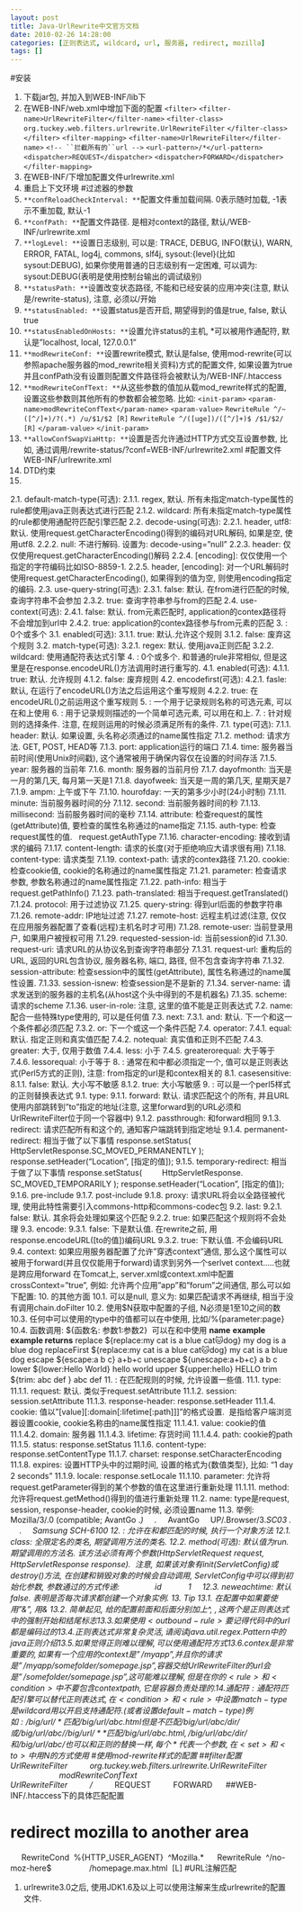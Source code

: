 ```yaml
---
layout: post
title: Java-UrlRewrite中文官方文档
date: 2010-02-26 14:28:00
categories: [正则表达式, wildcard, url, 服务器, redirect, mozilla]
tags: []
---
```

#安装
1. 下载jar包, 并加入到WEB-INF/lib下
2. 在WEB-INF/web.xml中增加下面的配置
`<filter>`
`<filter-name>UrlRewriteFilter</filter-name>`
`<filter-class>`
`org.tuckey.web.filters.urlrewrite.UrlRewriteFilter`
`</filter-class>`
`</filter>`
`<filter-mapping>`
`<filter-name>UrlRewriteFilter</filter-name>`
`<!-- ``拦截所有的``url -->`
`<url-pattern>/*</url-pattern>`
`<dispatcher>REQUEST</dispatcher>`
`<dispatcher>FORWARD</dispatcher>`
`</filter-mapping>`
3. 在WEB-INF/下增加配置文件urlrewrite.xml
4. 重启上下文环境
#过滤器的参数
1. `**confReloadCheckInterval: **`配置文件重加载间隔. 0表示随时加载, -1表示不重加载, 默认-1
2. `**confPath: **`配置文件路径. 是相对context的路径, 默认/WEB-INF/urlrewrite.xml
3. `**logLevel: **`设置日志级别, 可以是: TRACE, DEBUG, INFO(默认), WARN, ERROR, FATAL, log4j, commons, slf4j, sysout:{level}(比如 sysout:DEBUG), 如果你使用普通的日志级别有一定困难, 可以调为: sysout:DEBUG(表明是使用控制台输出的调试级别)
4. `**statusPath: **`设置改变状态路径, 不能和已经安装的应用冲突(注意, 默认是/rewrite-status), 注意, 必须以/开始
5. `**statusEnabled: **`设置status是否开启, 期望得到的值是true, false, 默认true
6. `**statusEnabledOnHosts: **`设置允许status的主机, *可以被用作通配符, 默认是”localhost, local, 127.0.0.1”
7. `**modRewriteConf: **`设置rewrite模式, 默认是false, 使用mod-rewrite(可以参照apache服务器的mod_rewrite相关资料)方式的配置文件, 如果设置为true并且confPath没有设置则配置文件路径将会被默认为/WEB-INF/.htaccess
8. `**modRewriteConfText: **`从这些参数的值加从载mod_rewrite样式的配置, 设置这些参数则其他所有的参数都会被忽略. 比如:
`<init-param>`
`<param-name>modRewriteConfText</param-name>`
`<param-value>`
`RewriteRule ^/~([^/]+)/?(.*) /u/$1/$2 [R]`
`RewriteRule ^/([uge])/([^/]+)$ /$1/$2/ [R]`
`</param-value>`
`</init-param>`
9. `**allowConfSwapViaHttp: **`设置是否允许通过HTTP方式交互设置参数, 比如, 通过调用/rewrite-status/?conf=WEB-INF/urlrewrite2.xml
#配置文件WEB-INF/urlrewrite.xml
1. DTD约束
	<!DOCTYPE urlrewrite
	        PUBLIC "-//tuckey.org//DTD UrlRewrite 3.0//EN"
	        "http://tuckey.org/res/dtds/urlrewrite3.0.dtd">
2. <urlrewrite />
2.1. default-match-type(可选): 
2.1.1. regex, 默认. 所有未指定match-type属性的rule都使用java正则表达式进行匹配
2.1.2. wildcard: 所有未指定match-type属性的rule都使用通配符匹配引擎匹配
2.2. decode-using(可选):
2.2.1. header, utf8: 默认. 使用request.getCharacterEncoding()得到的编码对URL解码, 如果是空, 使用utf8.
2.2.2. null: 不进行解码. 设置为: decode-using=”null”
2.2.3. header: 仅仅使用request.getCharacterEncoding()解码
2.2.4. [encoding]: 仅仅使用一个指定的字符编码比如ISO-8859-1.
2.2.5. header, [encoding]: 对一个URL解码时使用request.getCharacterEncoding(), 如果得到的值为空, 则使用encoding指定的编码.
2.3. use-query-string(可选):
2.3.1. false: 默认. 在from进行匹配的时候, 查询字符串不会参加
2.3.2. true: 查询字符串参与from的匹配
2.4. use-context(可选):
2.4.1. false: 默认. from元素匹配时, application的contex路径将不会增加到url中
2.4.2. true: application的contex路径参与from元素的匹配
3. <rule />: 0个或多个
3.1. enabled(可选):
3.1.1. true: 默认.允许这个规则
3.1.2. false: 废弃这个规则
3.2. match-type(可选):
3.2.1. regex: 默认. 使用java正则匹配
3.2.2. wildcard: 使用通配符表达式引擎
4. <outbound-ruld />: 0个或多个. 和普通的rule非常相似, 但是这里是在response.encodeURL()方法调用时进行重写的.
4.1. enabled(可选):
4.1.1. true: 默认. 允许规则
4.1.2. false: 废弃规则
4.2. encodefirst(可选):
4.2.1. fasle: 默认, 在运行了encodeURL()方法之后运用这个重写规则
4.2.2. true: 在encodeURL()之前运用这个重写规则
5. <name />: 一个用于记录规则名称的可选元素, 可以在<rule />和<outbound-rule />上使用
6. <note />: 用于记录规则描述的一个简单可选元素, 可以用在<rule />和<outbound-rule />上.
7. <condition />: 针对规则的选择条件. 注意, 在规则运用的时候必须满足所有的条件.
7.1. type(可选): 
7.1.1. header: 默认. 如果设置, 头名称必须通过<condition />的name属性指定
7.1.2. method: 请求方法. GET, POST, HEAD等
7.1.3. port: application运行的端口
7.1.4. time: 服务器当前时间(使用Unix时间戳), 这个通常被用于确保内容仅在设置的时间存活
7.1.5. year: 服务器的当前年
7.1.6. month: 服务器的当前月份
7.1.7. dayofmonth: 当天是一月的第几天, 每月第一天是1
7.1.8. dayofweek: 当天是一周的第几天, 星期天是7
7.1.9. ampm: 上午或下午
7.1.10. hourofday: 一天的第多少小时(24小时制)
7.1.11. minute: 当前服务器时间的分
7.1.12. second: 当前服务器时间的秒
7.1.13. millisecond: 当前服务器时间的毫秒
7.1.14. attribute: 检查request的属性(getAttribute)值, 要检查的属性名称通过<condition />的name指定
7.1.15. auth-type: 检查request属性的值.   request.getAuthType
7.1.16. character-encoding: 接收到请求的编码
7.1.17. content-length: 请求的长度(对于拒绝响应大请求很有用)
7.1.18. content-type: 请求类型
7.1.19. context-path: 请求的contex路径
7.1.20. cookie: 检查cookie值, cookie的名称通过<condition />的name属性指定
7.1.21. parameter: 检查请求参数, 参数名称通过<condition />的name属性指定
7.1.22. path-info: 相当于request.getPathInfo()
7.1.23. path-translated: 相当于request.getTranslated()
7.1.24. protocol: 用于过滤协议
7.1.25. query-string: 得到url后面的参数字符串
7.1.26. remote-addr: IP地址过滤
7.1.27. remote-host: 远程主机过滤(注意, 仅仅在应用服务器配置了查看(远程)主机名时才可用)
7.1.28. remote-user: 当前登录用户, 如果用户被授权可用
7.1.29. requested-session-id: 当前session的id
7.1.30. request-uri: 请求URL的从协议名到查询字符串部分
7.1.31. request-url: 重构后的URL, 返回的URL包含协议, 服务器名称, 端口, 路径, 但不包含查询字符串
7.1.32. session-attribute: 检查session中的属性(getAttribute), 属性名称通过<condition />的name属性设置.
7.1.33. session-isnew: 检查session是不是新的
7.1.34. server-name: 请求发送到的服务器的主机名(从host这个头中得到的不是机器名)
7.1.35. scheme: 请求的scheme
7.1.36. user-in-role: 注意, 这里的值不能是正则表达式
7.2. name: 配合一些特殊type使用的, 可以是任何值
7.3. next: 
7.3.1. and: 默认. 下一个和这一个条件都必须匹配
7.3.2. or: 下一个或这一个条件匹配
7.4. operator: 
7.4.1. equal: 默认. 指定正则和真实值匹配
7.4.2. notequal: 真实值和正则不匹配
7.4.3. greater: 大于, 仅用于数值
7.4.4. less: 小于
7.4.5. greaterorequal: 大于等于
7.4.6. lessorequal: 小于等于
8. <from />: 通常在<rule />和<outbound-rule />中都必须指定一个, 值可以是正则表达式(Perl5方式的正则), 注意: from指定的url是和contex相关的
8.1. casesensitive: 
8.1.1. false: 默认. 大小写不敏感
8.1.2. true: 大小写敏感
9. <to />: 可以是一个perl5样式的正则替换表达式
9.1. type:
9.1.1. forward: 默认. 请求匹配这个<rule />的所有<condition />, 并且URL使用内部跳转到”to”指定的地址(注意, 这里forward到的URL必须和UrlRewriteFilter位于同一个容器中)
9.1.2. passthrough: 和forward相同
9.1.3. redirect: 请求匹配所有<condition />和这个<rule />的<from />, 通知客户端跳转到<to />指定地址
9.1.4. permanent-redirect: 相当于做了以下事情
response.setStatus(
        HttpServletResponse.SC_MOVED_PERMANENTLY
);
response.setHeader(“Location”, [<to />指定的值]);
9.1.5. temporary-redirect: 相当于做了以下事情
response.setStatus(
        HttpServletResponse. SC_MOVED_TEMPORARILY
);
response.setHeader(“Location”, [<to />指定的值]);
9.1.6. pre-include
9.1.7. post-include
9.1.8. proxy: 请求URL将会以全路径被代理, 使用此特性需要引入commons-http和commons-codec包
9.2. last: 
9.2.1. false: 默认. 其余<rule />将会处理如果这个匹配
9.2.2. true: 如果匹配这个规则将不会处理
9.3. encode:
9.3.1. false: <rule />下是默认值. 在rewrite之前, 用response.encodeURL([to的值])编码URL
9.3.2. true: <outbound-rule />下默认值. 不会编码URL
9.4. context: 
如果应用服务器配置了允许”穿透context”通信, 那么这个属性可以被用于forward(并且仅仅能用于forward)请求到另外一个serlvet context…..也就是跨应用forward
在Tomcat上, server.xml或context.xml中配置crossContext=”true”, 例如: 允许两个应用”app”和”forum”之间通信, 那么可以如下配置:
<Context docBase=”app” path=”/app” reloadable=”true” crossContext=”true” />
<Context docBase=”forum” path=”/forum” reloadable=”true” crossContext=”true” />
10. <to />的其他方面
10.1. <to />可以是null, 意义为: 如果匹配请求不再继续, 相当于没有调用chain.doFilter
10.2. 使用$N获取<from />中配置的子组, N必须是1至10之间的数
10.3. 任何<condition />中可以使用的type中的值都可以在<to />中使用, 比如<to>/%{parameter:page}</to>
10.4. 函数调用: ${函数名: 参数1:参数2}  可以在<set />和<to />中使用
**name**
**example**
**example returns**
replace
${replace:my cat is a blue cat:cat:dog}
my dog is a blue dog
replaceFirst
${replace:my cat is a blue cat:cat:dog}
my cat is a blue dog
escape
${escape:a b c}
a+b+c
unescape
${unescape:a+b+c}
a b c
lower
${lower:Hello World}
hello world
upper
${upper:hello}
HELLO
trim
${trim: abc def }
abc def
11. <set />: 在匹配规则的时候, 允许设置一些值.
11.1. type:
11.1.1. request: 默认. 类似于request.setAttribute
11.1.2. session: session.setAttribute
11.1.3. response-header: response.setHeader
11.1.4. cookie: 值以”[value][:domain[:lifetime[:path]]]”的格式设置.  是指给客户端浏览器设置cookie, cookie名称由<set />的name属性指定
11.1.4.1. value: cookie的值
11.1.4.2. domain: 服务器
11.1.4.3. lifetime: 存货时间
11.1.4.4. path: cookie的path
11.1.5. status: response.setStatus
11.1.6. content-type: response.setContentType
11.1.7. charset: response.setCharacterEncoding
11.1.8. expires: 设置HTTP头中的过期时间, 设置的格式为{数值类型}, 比如: “1 day 2 seconds”
11.1.9. locale: response.setLocale
11.1.10. parameter: 允许将request.getParameter得到的某个参数的值在这里进行重新处理
11.1.11. method: 允许将request.getMethod()得到的值进行重新处理
11.2. name: type是request, session, response-header, cookie的时候, 必须设置name
11.3. 举例:
<rule>
    <condition name=”user-agent”>Mozilla/3/.0 (compatible; AvantGo .*)</condition>
    <from>.*</from>
    <set name=”client”>AvantGo</set>
</rule>
<rule>
    <condition name=”user-agent”>UP/.Browser/3.*SC03 .*</condition>
    <from>.*</from>
    <set name=”client”>Samsung SCH-6100</set>
</rule>
12. <run />: 允许在<rule />和<condition />都匹配的时候, 执行一个对象方法
12.1. class: 全限定名的类名, 期望调用方法的类名.
12.2. method(可选): 默认值为run.  期望调用的方法名. 该方法必须有两个参数(HttpServletRequest request, HttpServletResponse response).  注意, 如果该对象有init(ServletConfig)或destroy()方法, 在创建和销毁对象的时候会自动调用, ServletConfig中可以得到初始化参数, 参数通过<init-param />的方式传递:
<run class=”selfimpr.MyServlet” method=”doGet”>
    <init-param>
           <param-name>id</param-name>
           <param-value>1</param-value>
    </init-param>
</run>
12.3. neweachtime: 默认false. 表明是否每次请求都创建一个对象实例.
13. Tip
13.1. 在配置中如果要使用”&”, 用&amp;
13.2. 简单起见, 给<from />的配置前面和后面分别加上^, $, 这两个是正则表达式中的强制开始和结尾标志
13.3. 如果使用<outbound-rule>要记得代码中的url都是编码过的
13.4. 正则表达式非常复杂灵活, 请阅读java.util.regex.Pattern中的java正则介绍
13.5. 如果觉得正则难以理解, 可以使用通配符方式
13.6. contex是非常重要的, 如果有一个应用的context是”/myapp”, 并且你的请求是”/myapp/somefolder/somepage.jsp”, 容器交给UrlRewriteFilter的url会是”/somefolder/somepage.jsp”, 这可能难以理解, 但是在你的<rule>和<condition>中不要包含context path, 它是容器负责处理的.
14. 通配符: 
通配符匹配引擎可以替代正则表达式, 在<condition>和<rule>中设置match-type是wildcard用以开启支持通配符.(或者设置default-match-type)
例如:
/big/url/*匹配/big/url/abc.html但是不匹配/big/url/abc/dir/或/big/url/abc/
/big/url/**匹配/big/url/abc.html, /big/url/abc/dir/和/big/url/abc/
也可以和正则的替换一样, 每个*代表一个参数, 在<set>和<to>中用$N的方式使用
#使用mod-rewrite样式的配置
##filter配置
     <filter>
         <filter-name>UrlRewriteFilter</filter-name>
         <filter-class>org.tuckey.web.filters.urlrewrite.UrlRewriteFilter</filter-class>
 
         <!-- defaults to false. use mod_rewrite style configuration file (if this is true and confPath
         is not specified confPath will be set to /WEB-INF/.htaccess) -->
         <init-param>
             <param-name>modRewriteConfText</param-name>
             <param-value><![CDATA[
 
                 # redirect mozilla to another area
                 RewriteCond  %{HTTP_USER_AGENT}  ^Mozilla.*
                 RewriteRule  ^/no-moz-here$                 /homepage.max.html  [L]
 
             ]]></param-value>
         </init-param>
 
     </filter>
 
     <filter-mapping>
         <filter-name>UrlRewriteFilter</filter-name>
         <url-pattern>/*</url-pattern>
         <dispatcher>REQUEST</dispatcher>
         <dispatcher>FORWARD</dispatcher>
     </filter-mapping>
##WEB-INF/.htaccess下的具体匹配配置
# redirect mozilla to another area
     RewriteCond  %{HTTP_USER_AGENT}  ^Mozilla.*
     RewriteRule  ^/no-moz-here$                 /homepage.max.html  [L]
#URL注解匹配
1. urlrewrite3.0之后, 使用JDK1.6及以上可以使用注解来生成urlrewrite的配置文件.
